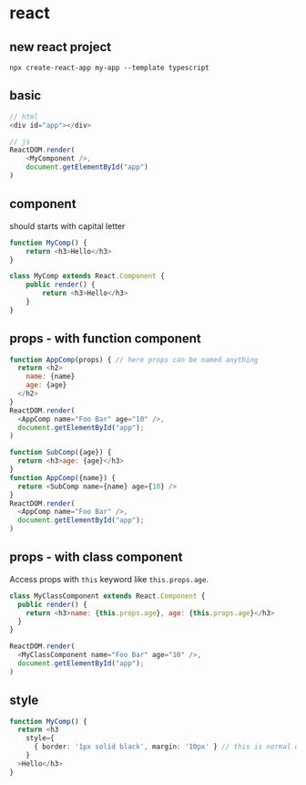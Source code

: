 # react

## new react project

`npx create-react-app my-app --template typescript`

## basic

```ts
// html
<div id="app"></div>

// js
ReactDOM.render(
	<MyComponent />,
	document.getElementById("app")
)
```

## component

should starts with capital letter

```ts
function MyComp() {
	return <h3>Hello</h3>
}

class MyComp extends React.Component {
	public render() {
		return <h3>Hello</h3>
	}
}
```


## props - with function component

```js
function AppComp(props) { // here props can be named anything
  return <h2>
    name: {name}
    age: {age}
  </h2>
}
ReactDOM.render(
  <AppComp name="Foo Bar" age="10" />,
  document.getElementById("app");
)
```

```js
function SubComp({age}) {
  return <h3>age: {age}</h3>
}
function AppComp({name}) {
  return <SubComp name={name} age={10} />
}
ReactDOM.render(
  <AppComp name="Foo Bar" />,
  document.getElementById("app");
)
```

## props - with class component

Access props with `this` keyword like `this.props.age`.

```js
class MyClassComponent extends React.Component {
  public render() {
    return <h3>name: {this.props.age}, age: {this.props.age}</h3>
  }
}

ReactDOM.render(
  <MyClassComponent name="Foo Bar" age="10" />,
  document.getElementById("app");
)
```

## style

```ts
function MyComp() {
  return <h3
    style={
      { border: '1px solid black', margin: '10px' } // this is normal object literal
    }
  >Hello</h3>
}
```






